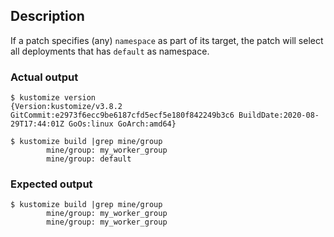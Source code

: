## Description

If a patch specifies (any) `namespace` as part of its target,
the patch will select all deployments that has `default` as namespace.

### Actual output

```
$ kustomize version
{Version:kustomize/v3.8.2 GitCommit:e2973f6ecc9be6187cfd5ecf5e180f842249b3c6 BuildDate:2020-08-29T17:44:01Z GoOs:linux GoArch:amd64}

$ kustomize build |grep mine/group
        mine/group: my_worker_group
        mine/group: default
```

### Expected output

```
$ kustomize build |grep mine/group
        mine/group: my_worker_group
        mine/group: my_worker_group
```
